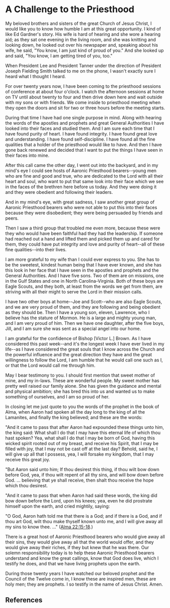 # A Challenge to the Priesthood

My beloved brothers and sisters of the great Church of Jesus Christ, I would
like you to know how humble I am at this great opportunity. I kind of like Ed
Gardner's story. His wife is hard of hearing and she wore a hearing aid; as
they sat one evening in the living room, and she was knitting and looking
down, he looked out over his newspaper and, speaking about his wife, he said,
"You know, I am just kind of proud of you." And she looked up and said, "You
know, I am getting tired of you, too."

When President Lee and President Tanner under the direction of President
Joseph Fielding Smith talked to me on the phone, I wasn't exactly sure I heard
what I thought I heard.

For over twenty years now, I have been coming to the priesthood sessions of
conference at about four o'clock. I watch the afternoon sessions at home on TV
until about twenty to four and then drive down here and wait outside with my
sons or with friends. We come inside to priesthood meeting when they open the
doors and sit for two or three hours before the meeting starts.

During that time I have had one single purpose in mind. Along with hearing the
words of the apostles and prophets and great General Authorities I have looked
into their faces and studied them. And I am sure each time that I have found
purity of heart. I have found integrity. I have found great love and
understanding. I have found self-discipline. I have found all the fine
qualities that a holder of the priesthood would like to have. And then I have
gone back renewed and decided that I want to put the things I have seen in
their faces into mine.

After this call came the other day, I went out into the backyard, and in my
mind's eye I could see hosts of Aaronic Priesthood bearers--young men who are
fine and good and true, who are dedicated to the Lord with all their heart and
soul, who want to put that same look into their face which we see in the faces
of the brethren here before us today. And they were doing it and they were
obedient and following their leaders.

And in my mind's eye, with great sadness, I saw another great group of Aaronic
Priesthood bearers who were not able to put this into their faces because they
were disobedient; they were being persuaded by friends and peers.

Then I saw a third group that troubled me even more, because these were they
who would have been faithful had they had the leadership. If someone had
reached out a hand and lifted them and picked them up and cared for them, they
could have put integrity and love and purity of heart--all of these fine
qualities--into their lives.

I am more grateful to my wife than I could ever express to you. She has to be
the sweetest, kindest human being that I have ever known, and she has this
look in her face that I have seen in the apostles and prophets and the General
Authorities. And I have five sons. Two of them are on missions, one in the
Gulf States and one in North Carolina-Virginia. Both of these boys are Eagle
Scouts, and they both, at least from the words we get from them, are striving
with all their might to serve the Lord in their mission calls.

I have two other boys at home--Joe and Scott--who are also Eagle Scouts, and
we are very proud of them, and they are following and being obedient as they
should be. Then I have a young son, eleven, Lawrence, who I believe has the
stature of Mormon. He is a large and mighty young man, and I am very proud of
him. Then we have one daughter, after the five boys, Jill, and I am sure she
was sent as a special angel into our home.

I am grateful for the confidence of Bishop [Victor L.] Brown. As I have
considered this past week--and it's the longest week I have ever lived in my
life--as I have considered the great souls that I know across the Church and
the powerful influence and the great direction they have and the great
willingness to follow the Lord, I am humble that he would call one such as I,
or that the Lord would call me through him.

May I bear testimony to you. I should first mention that sweet mother of mine,
and my in-laws. These are wonderful people. My sweet mother has pretty well
raised our family alone. She has given the guidance and mental and physical
ambition; she has bred this into us and wanted us to make something of
ourselves, and I am so proud of her.

In closing let me just quote to you the words of the prophet in the book of
Alma, when Aaron had spoken all the day long to the king of all the Lamanites,
and finally the king believed; and these are the words:

"And it came to pass that after Aaron had expounded these things unto him, the
king said: What shall I do that I may have this eternal life of which thou
hast spoken? Yea, what shall I do that I may be born of God, having this
wicked spirit rooted out of my breast, and receive his Spirit, that I may be
filled with joy, that I may not be cast off at the last day? Behold, said he,
I will give up all that I possess, yea, I will forsake my kingdom, that I may
receive this great joy.

"But Aaron said unto him; If thou desirest this thing, if thou wilt bow down
before God, yea, if thou wilt repent of all thy sins, and will bow down before
God. ... believing that ye shall receive, then shalt thou receive the hope which
thou desirest.

"And it came to pass that when Aaron had said these words, the king did bow
down before the Lord, upon his knees; yea, even he did prostrate himself upon
the earth, and cried mightily, saying:

"O God, Aaron hath told me that there is a God; and if there is a God, and if
thou art God, wilt thou make thyself known unto me, and I will give away all
my sins to know thee. ..." ([Alma
22:15-18](/scriptures/bofm/alma/22.15-18?lang=eng#14).)

There is a great host of Aaronic Priesthood bearers who would give away all
their sins, they would give away all that the world would offer, and they
would give away their riches, if they but knew that he was there. Our solemn
responsibility today is to help these Aaronic Priesthood bearers understand
and know the great callings, know that God does live, which I testify he does,
and that we have living prophets upon the earth.

During those twenty years I have watched our beloved prophet and the Council
of the Twelve come in, I know these are inspired men, these are holy men; they
are prophets. I so testify in the name of Jesus Christ. Amen.

## References

